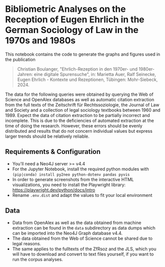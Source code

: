 # Bibliometric Analyses on the Reception of Eugen Ehrlich in the German Sociology of Law in the 1970s and 1980s

This notebook contains the code to generate the graphs and figures used in the publication

> Christian Boulanger, "Ehrlich-Rezeption in den 1970er- und 1980er-Jahren: eine digitale Spurensuche", 
in: Marietta Auer, Ralf Seinecke, Eugen Ehrlich - Kontexte und Rezeptionen, Tübingen: Mohr-Siebeck, 2024.

The data for the following queries were obtained by querying the Web of Science and OpenAlex databases as well as
automatic citation extraction from the full texts of the Zeitschrift für Rechtssoziologie, the Journal of Law and 
Society and a collection of legal sociology textbooks between 1960 and 1989. Expect the data of citation extraction to be 
partially incorrect and incomplete. This is due to the deficiencies of automated extraction at the time of doing the
research. However, these errors should be evenly distributed and results that do not concern individual values but 
express larger trends should be relatively reliable.

## Requirements & Configuration

- You'll need a Neo4J server >= v4.4 
- For the Jupyter Notebook, install the required python modules with `(pip|conda) install py2neo python-dotenv pandas pyvis`
- In order to generate screenshots from the interactive HTML visualizations, you need to install the Playwright library:
  https://playwright.dev/python/docs/intro
- Rename `.env.dist` and adapt the values to fit your local environment

## Data

- Data from OpenAlex as well as the data obtained from machine extraction can be found in the `data` subdirectory as
  data dumps which can be imported into the Neo4J Graph database v4.4.
- The data obtained from the Web of Science cannot be shared due to legal reasons. 
- The same applies to the fulltexts of the ZfRsoz and the JLS, which you will have to download and convert to text 
files yourself, if you want to run the corpus analyses. 


 



